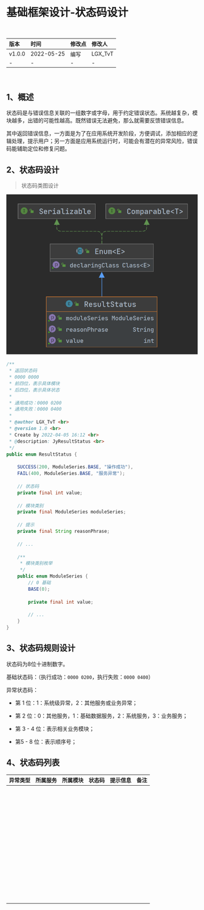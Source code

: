 

# 基础框架设计-状态码设计

<br/>

| 版本   | 时间       | 修改点 | 修改人  |
| :----- | :--------- | :----- | :------ |
| v1.0.0 | 2022-05-25 | 编写   | LGX_TvT |
| -      | -          | -      | -       |

<br/>

## 1、概述

状态码是与错误信息关联的一组数字或字母，用于约定错误状态。系统越复杂，模块越多，出错的可能性越高。既然错误无法避免，那么就需要反馈错误信息。

其中返回错误信息，一方面是为了在应用系统开发阶段，方便调试，添加相应的逻辑处理，提示用户；另一方面是应用系统运行时，可能会有潜在的异常风险，错误码能辅助定位和修复问题。



## 2、状态码设计



> 状态码类图设计



![image-20230608161136972](%E5%9F%BA%E7%A1%80%E6%A1%86%E6%9E%B6%E8%AE%BE%E8%AE%A1-%E7%8A%B6%E6%80%81%E7%A0%81%E8%AE%BE%E8%AE%A1.assets/image-20230608161136972-16862118982311.png)



```java
/**
 * 返回状态码
 * 0000 0000
 * 前四位，表示具体模块
 * 后四位，表示具体状态
 *
 * 通用成功：0000 0200
 * 通用失败：0000 0400
 *
 * @author LGX_TvT <br>
 * @version 1.0 <br>
 * Create by 2022-04-05 16:12 <br>
 * @description: JyResultStatus <br>
 */
public enum ResultStatus {

    SUCCESS(200, ModuleSeries.BASE, "操作成功"),
    FAIL(400, ModuleSeries.BASE, "服务异常");

    // 状态码
    private final int value;

    // 模块类别
    private final ModuleSeries moduleSeries;

    // 提示
    private final String reasonPhrase;

	// ...

    /**
     * 模块类别枚举
     */
    public enum ModuleSeries {
        // 0 基础
        BASE(0);

        private final int value;

		// ...
    }
}
```



## 3、状态码规则设计



状态码为8位十进制数字。

基础状态码：（执行成功：`0000 0200`，执行失败：`0000 0400`）

异常状态码：

- 第 1 位：1：系统级异常，2：其他服务或业务异常；
- 第 2 位：0：其他服务，1：基础数据服务，2：系统服务，3：业务服务；

- 第 3 - 4 位：表示相关业务模块；
- 第5 - 8 位：表示顺序号；



## 4、状态码列表



| 异常类型 | 所属服务 | 所属模块 | 状态码 | 提示信息 | 备注 |
| -------- | -------- | -------- | ------ | -------- | ---- |
|          |          |          |        |          |      |
|          |          |          |        |          |      |
|          |          |          |        |          |      |
|          |          |          |        |          |      |
|          |          |          |        |          |      |
|          |          |          |        |          |      |
|          |          |          |        |          |      |
|          |          |          |        |          |      |
|          |          |          |        |          |      |
|          |          |          |        |          |      |
|          |          |          |        |          |      |
|          |          |          |        |          |      |
|          |          |          |        |          |      |
|          |          |          |        |          |      |
|          |          |          |        |          |      |
|          |          |          |        |          |      |
|          |          |          |        |          |      |
|          |          |          |        |          |      |
|          |          |          |        |          |      |
|          |          |          |        |          |      |
|          |          |          |        |          |      |
|          |          |          |        |          |      |
|          |          |          |        |          |      |
|          |          |          |        |          |      |
|          |          |          |        |          |      |
|          |          |          |        |          |      |
|          |          |          |        |          |      |
|          |          |          |        |          |      |
|          |          |          |        |          |      |
|          |          |          |        |          |      |
|          |          |          |        |          |      |
|          |          |          |        |          |      |
|          |          |          |        |          |      |
|          |          |          |        |          |      |
|          |          |          |        |          |      |
|          |          |          |        |          |      |
|          |          |          |        |          |      |
|          |          |          |        |          |      |
|          |          |          |        |          |      |
|          |          |          |        |          |      |
|          |          |          |        |          |      |
|          |          |          |        |          |      |
|          |          |          |        |          |      |
|          |          |          |        |          |      |
|          |          |          |        |          |      |
|          |          |          |        |          |      |
|          |          |          |        |          |      |
|          |          |          |        |          |      |
|          |          |          |        |          |      |
|          |          |          |        |          |      |
|          |          |          |        |          |      |
|          |          |          |        |          |      |
|          |          |          |        |          |      |
|          |          |          |        |          |      |
|          |          |          |        |          |      |
|          |          |          |        |          |      |
|          |          |          |        |          |      |
|          |          |          |        |          |      |
|          |          |          |        |          |      |

